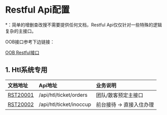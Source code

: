 # Restful Api配置

\*：简单的增删查改搜不需要提供任何文档，Restful Api仅仅针对一些特殊的逻辑复杂的主接口。

OOB接口参考下边链接：

[OOB Restful接口](/environment/specifications/22out-of-box-restful-api.md)

## 1. Htl系统专用

| 文档地址 | Api地址 | 业务说明 |
| :--- | :--- | :--- |
| [RST20001](/projects/hotel-system/21restfuljie-kou-pei-zhi/rst20001-apihtlticketorders.md) | /api/htl/ticket/orders | 团队/散客预定主接口 |
| [RST20002](/projects/hotel-system/21restfuljie-kou-pei-zhi/rst20002-apihtlticketinoccup.md) | /api/htl/ticket/inoccup | 前台接待 -&gt; 直接入住办理 |



